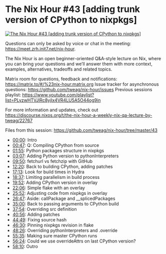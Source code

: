# The Nix Hour #43 [adding trunk version of CPython to nixpkgs]

[![The Nix Hour #43 [adding trunk version of CPython to nixpkgs]](https://img.youtube.com/vi/T79B4t80QZ4/0.jpg)](https://www.youtube.com/watch?v=T79B4t80QZ4)

Questions can only be asked by voice or chat in the meeting: https://meet.zrh.init7.net/nix-hour.

The Nix Hour is an open beginner-oriented Q&A-style lecture on Nix, where you can bring your questions and we’ll answer them with more context, examples, alternatives, tradeoffs and related topics.

Matrix room for questions, feedback and notifications: https://matrix.to/#/%23nix-hour:matrix.org
Issue tracker for asynchronous questions: https://github.com/tweag/nix-hour/issues
Previous sessions playlist: https://www.youtube.com/playlist?list=PLyzwHTVJlRc8yjlx4VR4LU5A5O44og9in

For more information and updates, check out https://discourse.nixos.org/t/the-nix-hour-a-weekly-nix-qa-lecture-by-tweag/22767

Files from this session: https://github.com/tweag/nix-hour/tree/master/43


* [00:00](https://www.youtube.com/watch?v=T79B4t80QZ4&t=0): Intro
* [00:47](https://www.youtube.com/watch?v=T79B4t80QZ4&t=47): Q: Compiling CPython from source
* [01:55](https://www.youtube.com/watch?v=T79B4t80QZ4&t=115): Python packages structure in nixpkgs
* [03:07](https://www.youtube.com/watch?v=T79B4t80QZ4&t=187): Adding Python version to pythonInterpreters
* [09:50](https://www.youtube.com/watch?v=T79B4t80QZ4&t=590): fetchurl vs fetchzip with GitHub
* [12:20](https://www.youtube.com/watch?v=T79B4t80QZ4&t=740): Back to building CPython, adding patches
* [17:13](https://www.youtube.com/watch?v=T79B4t80QZ4&t=1033): Look for build times in Hydra
* [18:37](https://www.youtube.com/watch?v=T79B4t80QZ4&t=1117): Limiting parallelism in build process
* [19:52](https://www.youtube.com/watch?v=T79B4t80QZ4&t=1192): Adding CPython version in overlay
* [22:06](https://www.youtube.com/watch?v=T79B4t80QZ4&t=1326): Simple flake with an overlay
* [25:52](https://www.youtube.com/watch?v=T79B4t80QZ4&t=1552): Adjusting code from nixpkgs in overlay
* [26:47](https://www.youtube.com/watch?v=T79B4t80QZ4&t=1607): Aside: callPackage and __splicedPackages
* [35:00](https://www.youtube.com/watch?v=T79B4t80QZ4&t=2100): Back to passing arguments to CPython build
* [37:54](https://www.youtube.com/watch?v=T79B4t80QZ4&t=2274): Overriding src definition
* [40:56](https://www.youtube.com/watch?v=T79B4t80QZ4&t=2456): Adding patches
* [44:49](https://www.youtube.com/watch?v=T79B4t80QZ4&t=2689): Fixing source hash
* [46:30](https://www.youtube.com/watch?v=T79B4t80QZ4&t=2790): Pinning nixpkgs revision in flake
* [48:26](https://www.youtube.com/watch?v=T79B4t80QZ4&t=2906): Overriding pythonInterpreters and .override
* [55:35](https://www.youtube.com/watch?v=T79B4t80QZ4&t=3335): Making sure master CPython runs
* [56:24](https://www.youtube.com/watch?v=T79B4t80QZ4&t=3384): Could we use overrideAttrs on last CPython version?
* [58:10](https://www.youtube.com/watch?v=T79B4t80QZ4&t=3490): Outro

